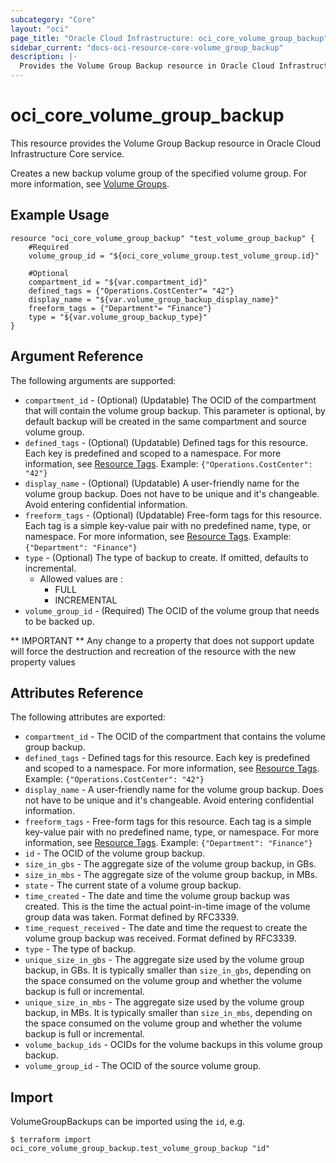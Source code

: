 ```yaml
---
subcategory: "Core"
layout: "oci"
page_title: "Oracle Cloud Infrastructure: oci_core_volume_group_backup"
sidebar_current: "docs-oci-resource-core-volume_group_backup"
description: |-
  Provides the Volume Group Backup resource in Oracle Cloud Infrastructure Core service
---
```


# oci_core_volume_group_backup
This resource provides the Volume Group Backup resource in Oracle Cloud Infrastructure Core service.

Creates a new backup volume group of the specified volume group.
For more information, see [Volume Groups](https://docs.cloud.oracle.com/iaas/Content/Block/Concepts/volumegroups.htm).


## Example Usage

```hcl
resource "oci_core_volume_group_backup" "test_volume_group_backup" {
	#Required
	volume_group_id = "${oci_core_volume_group.test_volume_group.id}"

	#Optional
	compartment_id = "${var.compartment_id}"
	defined_tags = {"Operations.CostCenter"= "42"}
	display_name = "${var.volume_group_backup_display_name}"
	freeform_tags = {"Department"= "Finance"}
	type = "${var.volume_group_backup_type}"
}
```

## Argument Reference

The following arguments are supported:

* `compartment_id` - (Optional) (Updatable) The OCID of the compartment that will contain the volume group backup. This parameter is optional, by default backup will be created in the same compartment and source volume group.
* `defined_tags` - (Optional) (Updatable) Defined tags for this resource. Each key is predefined and scoped to a namespace. For more information, see [Resource Tags](https://docs.cloud.oracle.com/iaas/Content/General/Concepts/resourcetags.htm).  Example: `{"Operations.CostCenter": "42"}` 
* `display_name` - (Optional) (Updatable) A user-friendly name for the volume group backup. Does not have to be unique and it's changeable. Avoid entering confidential information. 
* `freeform_tags` - (Optional) (Updatable) Free-form tags for this resource. Each tag is a simple key-value pair with no predefined name, type, or namespace. For more information, see [Resource Tags](https://docs.cloud.oracle.com/iaas/Content/General/Concepts/resourcetags.htm).  Example: `{"Department": "Finance"}` 
* `type` - (Optional) The type of backup to create. If omitted, defaults to incremental.
	* Allowed values are :
		* FULL
		* INCREMENTAL
* `volume_group_id` - (Required) The OCID of the volume group that needs to be backed up.


** IMPORTANT **
Any change to a property that does not support update will force the destruction and recreation of the resource with the new property values

## Attributes Reference

The following attributes are exported:

* `compartment_id` - The OCID of the compartment that contains the volume group backup.
* `defined_tags` - Defined tags for this resource. Each key is predefined and scoped to a namespace. For more information, see [Resource Tags](https://docs.cloud.oracle.com/iaas/Content/General/Concepts/resourcetags.htm).  Example: `{"Operations.CostCenter": "42"}` 
* `display_name` - A user-friendly name for the volume group backup. Does not have to be unique and it's changeable. Avoid entering confidential information.
* `freeform_tags` - Free-form tags for this resource. Each tag is a simple key-value pair with no predefined name, type, or namespace. For more information, see [Resource Tags](https://docs.cloud.oracle.com/iaas/Content/General/Concepts/resourcetags.htm).  Example: `{"Department": "Finance"}` 
* `id` - The OCID of the volume group backup.
* `size_in_gbs` - The aggregate size of the volume group backup, in GBs. 
* `size_in_mbs` - The aggregate size of the volume group backup, in MBs. 
* `state` - The current state of a volume group backup.
* `time_created` - The date and time the volume group backup was created. This is the time the actual point-in-time image of the volume group data was taken. Format defined by RFC3339. 
* `time_request_received` - The date and time the request to create the volume group backup was received. Format defined by RFC3339. 
* `type` - The type of backup.
* `unique_size_in_gbs` - The aggregate size used by the volume group backup, in GBs.  It is typically smaller than `size_in_gbs`, depending on the space consumed on the volume group and whether the volume backup is full or incremental. 
* `unique_size_in_mbs` - The aggregate size used by the volume group backup, in MBs.  It is typically smaller than `size_in_mbs`, depending on the space consumed on the volume group and whether the volume backup is full or incremental. 
* `volume_backup_ids` - OCIDs for the volume backups in this volume group backup.
* `volume_group_id` - The OCID of the source volume group.

## Import

VolumeGroupBackups can be imported using the `id`, e.g.

```
$ terraform import oci_core_volume_group_backup.test_volume_group_backup "id"
```

